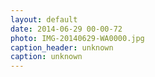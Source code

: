 ```yaml
---
layout: default
date: 2014-06-29 00-00-72
photo: IMG-20140629-WA0000.jpg
caption_header: unknown
caption: unknown
---
```

